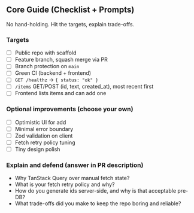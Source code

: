 ## Core Guide (Checklist + Prompts)

No hand-holding. Hit the targets, explain trade-offs.

### Targets

- [ ] Public repo with scaffold
- [ ] Feature branch, squash merge via PR
- [ ] Branch protection on `main`
- [ ] Green CI (backend + frontend)
- [ ] `GET /healthz` → `{ status: "ok" }`
- [ ] `/items` GET/POST (id, text, created_at), most recent first
- [ ] Frontend lists items and can add one

### Optional improvements (choose your own)

- [ ] Optimistic UI for add
- [ ] Minimal error boundary
- [ ] Zod validation on client
- [ ] Fetch retry policy tuning
- [ ] Tiny design polish

### Explain and defend (answer in PR description)

- Why TanStack Query over manual fetch state?
- What is your fetch retry policy and why?
- How do you generate ids server-side, and why is that acceptable pre-DB?
- What trade-offs did you make to keep the repo boring and reliable?


